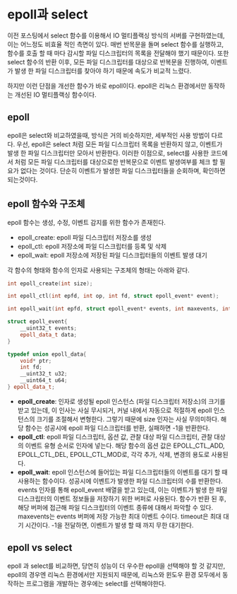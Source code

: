 # epoll과 select
이전 포스팅에서 select 함수를 이용해서 IO 멀티플랙싱 방식의 서버를 구현하였는데, 이는 어느정도 비효율 적인 측면이 있다. 매번 반목문을 돌며 select 함수를 실행하고, 함수를 호출 할 때 마다 감시할 파일 디스크립터의 목록을 전달해야 했기 때문이다. 또한 select 함수의 반환 이후, 모든 파일 디스크립터를 대상으로 반복문을 진행하여, 이벤트가 발생 한 파일 디스크립터를 찾아야 하기 때문에 속도가 비교적 느렸다.

하지만 이런 단점을 개선한 함수가 바로 epoll이다. epoll은 리눅스 환경에서만 동작하는 개선된 IO 멀티플랙싱 함수이다.

## epoll
epoll은 select와 비교하였을때, 방식은 거의 비슷하지만, 세부적인 사용 방법이 다르다. 우선, epoll은 select 처럼 모든 파일 디스크립터 목록을 반환하지 않고, 이벤트가 발생 한 파일 디스크립터만 모아서 반환한다. 이러한 이점으로, select를 사용한 코드에서 처럼 모든 파일 디스크립터를 대상으로한 반복문으로 이벤트 발생여부를 체크 할 필요가 없다는 것이다. 단순히 이벤트가 발생한 파일 디스크립터들을 순회하며, 확인하면 되는것이다. 

## epoll 함수와 구조체
epoll 함수는 생성, 수정, 이벤트 감지를 위한 함수가 존재힌다.
- epoll_create: epoll 파일 디스크립터 저장소를 생성
- epoll_ctl: epoll 저장소에 파일 디스크립터를 등록 및 삭제
- epoll_wait: epoll 저장소에 저장된 파일 디스크립터들의 이벤트 발생 대기

각 함수의 형태와 함수의 인자로 사용되는 구조체의 형태는 아래와 같다.
```cpp
int epoll_create(int size);

int epoll_ctl(int epfd, int op, int fd, struct epoll_event* event);

int epoll_wait(int epfd, struct epoll_event* events, int maxevents, int timeout);

struct epoll_event{
    __uint32_t events;
    epoll_data_t data;
}

typedef union epoll_data{
    void* ptr;
    int fd;
    __uint32_t u32;
    __uint64_t u64;
} epoll_data_t;
```

- **epoll_create**: 인자로 생성될 epoll 인스턴스 (파일 디스크립터 저장소)의 크기를 받고 있는데, 이 인사는 사실 무시되거, 커널 내에서 자동으로 적절하게 epoll 인스턴스의 크기를 조절해서 변형한다. 그렇기 때문에 size 인자는 사실 무의미하다. 해당 함수는 성공시에 epoll 파일 디스크립터를 반환, 실패하면 -1을 반환한다.
- **epoll_ctl**: epoll 파일 디스크립터, 옵션 값, 관찰 대상 파일 디스크립터, 관찰 대상의 이벤트 유형 순서로 인자에 넣는다. 해당 함수의 옵션 값은 EPOLL_CTL_ADD, EPOLL_CTL_DEL, EPOLL_CTL_MOD로, 각각 추가, 삭제, 변경의 용도로 사용된다.
- **epoll_wait**: epoll 인스턴스에 들어있는 파일 디스크립터들의 이벤트를 대기 할 때 사용하는 함수이다. 성공시에 이벤트가 발생한 파일 디스크립터의 수를 반환한다. events 인자를 통해 epoll_event 배열을 받고 있는데, 이는 이벤트가 발생 한 파일 디스크립터의 이벤트 정보들을 저장하기 위한 버퍼로 사용된다. 함수가 반환 된 후, 해당 버퍼에 접근해 파일 디스크립터의 이벤트 종류에 대해서 파악할 수 있다. maxevents는 events 버퍼에 저장 가능한 최대 이벤트 수이다. timeout은 최대 대기 시간이다. -1을 전달하면, 이벤트가 발생 할 때 까지 무한 대기한다.

## epoll vs select
epoll 과 select를 비교하면, 당연히 성능이 더 우수한 epoll을 선택해야 할 것 같지만, epoll의 경우엔 리눅스 환경에서만 지원되지 때문에, 리눅스와 윈도우 환경 모두에서 동작하는 프로그램을 개발하는 경우에는 select를 선택해야한다.